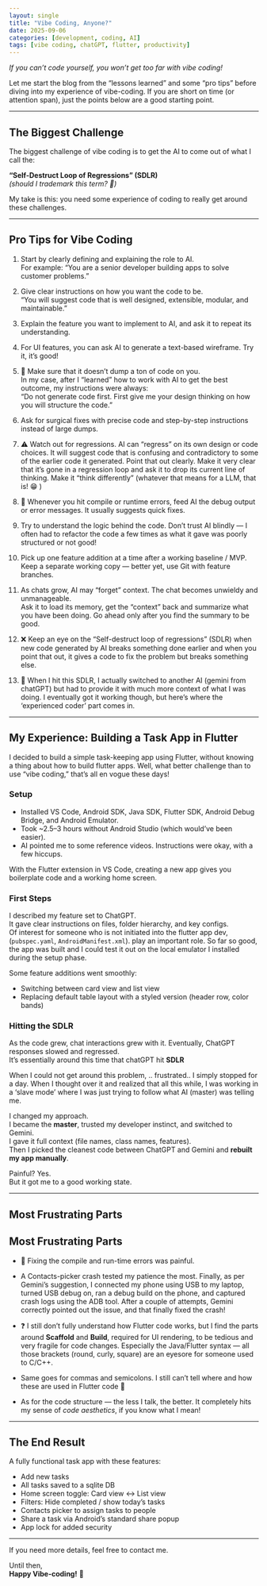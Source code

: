 ```yaml
---
layout: single
title: "Vibe Coding, Anyone?"
date: 2025-09-06
categories: [development, coding, AI]
tags: [vibe coding, chatGPT, flutter, productivity]
---
```



*If you can’t code yourself, you won’t get too far with vibe coding!*

Let me start the blog from the “lessons learned” and some “pro tips” before diving into my experience of vibe-coding. If you are short on time (or attention span), just the points below are a good starting point.

---

## The Biggest Challenge

The biggest challenge of vibe coding is to get the AI to come out of what I call the:

**“Self-Destruct Loop of Regressions” (SDLR)**  
*(should I trademark this term? 🙂)*

My take is this: you need some experience of coding to really get around these challenges.

---

## Pro Tips for Vibe Coding

1. Start by clearly defining and explaining the role to AI.  
   For example: “You are a senior developer building apps to solve customer problems.”

2. Give clear instructions on how you want the code to be.  
   “You will suggest code that is well designed, extensible, modular, and maintainable.”

3. Explain the feature you want to implement to AI, and ask it to repeat its understanding.

4. For UI features, you can ask AI to generate a text-based wireframe. Try it, it’s good!

5. 🚫 Make sure that it doesn’t dump a ton of code on you.  
   In my case, after I “learned” how to work with AI to get the best outcome, my instructions were always:  
   “Do not generate code first. First give me your design thinking on how you will structure the code.”

6. Ask for surgical fixes with precise code and step-by-step instructions instead of large dumps.

7. ⚠️ Watch out for regressions.  AI can “regress” on its own design or code choices. It will suggest code that is confusing and contradictory to some of the earlier code it generated. Point that out clearly. Make it very clear that it’s gone in a regression loop and ask it to drop its current line of thinking. Make it “think differently” (whatever that means for a LLM, that is! 😁 )

8. 🐞 Whenever you hit compile or runtime errors, feed AI the debug output or error messages. It usually suggests quick fixes.

9. Try to understand the logic behind the code. Don’t trust AI blindly — I often had to refactor the code a few times as what it gave was poorly structured or not good!

10. Pick up one feature addition at a time after a working baseline / MVP.  
    Keep a separate working copy — better yet, use Git with feature branches.

11. As chats grow, AI may “forget” context. The chat becomes unwieldy and unmanageable.  
    Ask it to load its memory, get the “context” back and summarize what you have been doing. Go ahead only after you find the summary to be good.

12. ❌ Keep an eye on the “Self-destruct loop of regressions” (SDLR) when new code generated by AI breaks something done earlier and when you point that out, it gives a code to fix the problem but breaks something else.

13. 🔄 When I hit this SDLR, I actually switched to another AI (gemini from chatGPT) but had to provide it with much more context of what I was doing. I eventually got it working though, but here’s where the ‘experienced coder’ part comes in.
---

## My Experience: Building a Task App in Flutter

I decided to build a simple task-keeping app using Flutter, without knowing a thing about how to build flutter apps.
Well, what better challenge than to use “vibe coding,” that’s all en vogue these days!

### Setup

- Installed VS Code, Android SDK, Java SDK, Flutter SDK, Android Debug Bridge, and Android Emulator.  
- Took ~2.5–3 hours without Android Studio (which would’ve been easier).  
- AI pointed me to some reference videos. Instructions were okay, with a few hiccups.  

With the Flutter extension in VS Code, creating a new app gives you boilerplate code and a working home screen.

### First Steps

I described my feature set to ChatGPT.  
It gave clear instructions on files, folder hierarchy, and key configs.   
Of interest for someone who is not initiated into the flutter app dev, (`pubspec.yaml`, `AndroidManifest.xml`). play an important role.
So far so good, the app was built and I could test it out on the local emulator I installed during the setup phase. 


Some feature additions went smoothly:

- Switching between card view and list view  
- Replacing default table layout with a styled version (header row, color bands)

### Hitting the SDLR

As the code grew, chat interactions grew with it. Eventually, ChatGPT responses slowed and regressed.  
It’s essentially around this time that chatGPT hit **SDLR**

When I could not get around this problem, .. frustrated.. I simply stopped for a day. 
When I thought over it and realized that all this while, I was working in a ‘slave mode’ where I was just trying to follow what AI (master) was telling me.

I changed my approach.  
I became the **master**, trusted my developer instinct, and switched to Gemini.  
I gave it full context (file names, class names, features).  
Then I picked the cleanest code between ChatGPT and Gemini and **rebuilt my app manually**.  

Painful? Yes.  
But it got me to a good working state.

---

## Most Frustrating Parts

## Most Frustrating Parts

- 🐞 Fixing the compile and run-time errors was painful.  
- A Contacts-picker crash tested my patience the most. Finally, as per Gemini’s suggestion, I connected my phone using USB to my laptop, turned USB debug on, ran a debug build on the phone, and captured crash logs using the ADB tool. After a couple of attempts, Gemini correctly pointed out the issue, and that finally fixed the crash!

- ❓  I still don’t fully understand how Flutter code works, but I find the parts around **Scaffold** and **Build**, required for UI rendering, to be tedious and very fragile for code changes. Especially the Java/Flutter syntax — all those brackets (round, curly, square) are an eyesore for someone used to C/C++.

- Same goes for commas and semicolons. I still can’t tell where and how these are used in Flutter code 🙁  
- As for the code structure — the less I talk, the better. It completely hits my sense of *code aesthetics*, if you know what I mean!
  
---

## The End Result

A fully functional task app with these features:

- Add new tasks
- All tasks saved to a sqlite DB
- Home screen toggle: Card view ↔ List view  
- Filters: Hide completed / show today’s tasks  
- Contacts picker to assign tasks to people  
- Share a task via Android’s standard share popup  
- App lock for added security  

---

If you need more details, feel free to contact me.  

Until then,  
**Happy Vibe-coding!** 🎉

